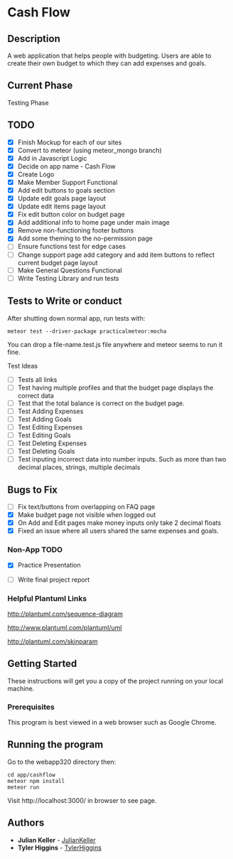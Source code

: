 # Cash Flow
## Description
A web application that helps people with budgeting.  Users are able to create their own budget to which they can add expenses and goals.


## Current Phase
Testing Phase

## TODO
- [x] Finish Mockup for each of our sites
- [x] Convert to meteor (using meteor_mongo branch)
- [x] Add in Javascript Logic
- [x] Decide on app name - Cash Flow
- [x] Create Logo
- [x] Make Member Support Functional
- [x] Add edit buttons to goals section
- [x] Update edit goals page layout
- [x] Update edit items page layout
- [x] Fix edit button color on budget page
- [x] Add additional info to home page under main image
- [x] Remove non-functioning footer buttons 
- [x] Add some theming to the no-permission page
- [ ] Ensure functions test for edge cases
- [ ] Change support page add category and add item buttons to reflect current budget page layout
- [ ] Make General Questions Functional
- [ ] Write Testing Library and run tests

## Tests to Write or conduct
After shutting down normal app, run tests with: 
```
meteor test --driver-package practicalmeteor:mocha
```
You can drop a file-name.test.js file anywhere and meteor seems to run it fine.

Test Ideas
- [ ] Tests all links
- [ ] Test having multiple profiles and that the budget page displays the correct data
- [ ] Test that the total balance is correct on the budget page.
- [ ] Test Adding Expenses
- [ ] Test Adding Goals
- [ ] Test Editing Expenses
- [ ] Test Editing Goals
- [ ] Test Deleting Expenses
- [ ] Test Deleting Goals
- [ ] Test inputing incorrect data into number inputs. Such as more than two decimal places, strings, multiple decimals

## Bugs to Fix
- [ ] Fix text/buttons from overlapping on FAQ page
- [x] Make budget page not visible when logged out
- [x] On Add and Edit pages make money inputs only take 2 decimal floats
- [x] Fixed an issue where all users shared the same expenses and goals.

### Non-App TODO
- [x] Practice Presentation
- [ ] Write final project report


### Helpful Plantuml Links
http://plantuml.com/sequence-diagram

http://www.plantuml.com/plantuml/uml

http://plantuml.com/skinparam

## Getting Started

These instructions will get you a copy of the project running on your local machine.

### Prerequisites

This program is best viewed in a web browser such as Google Chrome.

## Running the program

Go to the webapp320 directory then:
```
cd app/cashflow
meteor npm install
meteor run
```

Visit http://localhost:3000/ in browser to see page.
## Authors

* **Julian Keller**  - [JulianKeller](https://github.com/JulianKeller)
* **Tyler Higgins**  - [TylerHiggins](https://github.com/tylerhiggins)
